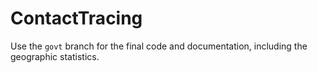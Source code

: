# ContactTracing

Use the `govt` branch for the final code and documentation, including the geographic statistics. 